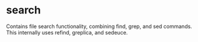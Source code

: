 # search
Contains file search functionality, combining find, grep, and sed commands.
This internally uses refind, greplica, and sedeuce.
